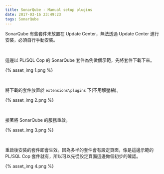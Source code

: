 ```yaml
---
title: SonarQube - Manual setup plugins
date: 2017-03-16 23:49:23
tags: SonarQube
---
```


SonarQube 有些套件未放置在 Update Center，無法透過 Update Center 進行安裝，必須自行手動安裝。  

<!-- More -->

<br/>


這邊以 PL/SQL Cop 的 SonarQube 套件為例做個示範，先將套件下載下來。  

{% asset_img 1.png %}

<br/>


將下載的套件放置於 `extensions\plugins` 下(不用解壓縮)。  

{% asset_img 2.png %}

<br/>


接著將 SonarQube 的服務重啟。  

{% asset_img 3.png %}

<br/>


重啟後安裝的套件即會生效。因為多半的套件會有設定頁面，像是這邊示範的 PL/SQL Cop 套件就有，所以可以先從設定頁面這邊做個初步的確認。  

{% asset_img 4.png %}

<br/>
